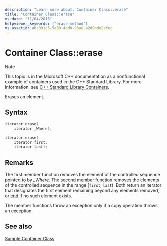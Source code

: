 ```yaml
---
description: "Learn more about: Container Class::erase"
title: "Container Class::erase"
ms.date: "11/04/2016"
helpviewer_keywords: ["erase method"]
ms.assetid: abc091c5-5a80-4bd8-93a8-a2d9bde2efec
---
```

# Container Class::erase

> [!NOTE]
> This topic is in the Microsoft C++ documentation as a nonfunctional example of containers used in the C++ Standard Library. For more information, see [C++ Standard Library Containers](../standard-library/stl-containers.md).

Erases an element.

## Syntax

```cpp
iterator erase(
    iterator _Where);

iterator erase(
    iterator first,
    iterator last);
```

## Remarks

The first member function removes the element of the controlled sequence pointed to by *_Where*. The second member function removes the elements of the controlled sequence in the range [`first`, `last`). Both return an iterator that designates the first element remaining beyond any elements removed, or [end](../standard-library/container-class-end.md) if no such element exists.

The member functions throw an exception only if a copy operation throws an exception.

## See also

[Sample Container Class](../standard-library/sample-container-class.md)
